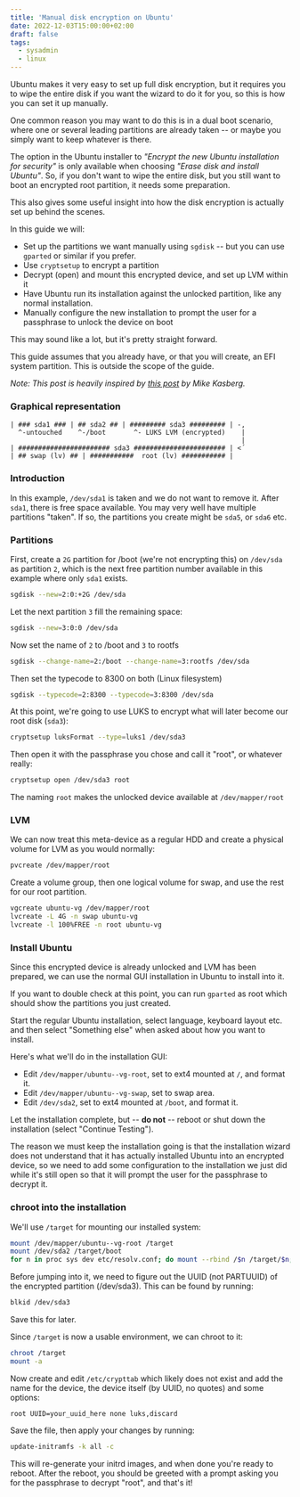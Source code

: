 ```yaml
---
title: 'Manual disk encryption on Ubuntu'
date: 2022-12-03T15:00:00+02:00
draft: false
tags:
  - sysadmin
  - linux
---
```


Ubuntu makes it very easy to set up full disk encryption, but it
requires you to wipe the entire disk if you want the wizard to do it for
you, so this is how you can set it up manually.

One common reason you may want to do this is in a dual boot scenario,
where one or several leading partitions are already taken -- or maybe
you simply want to keep whatever is there.

The option in the Ubuntu installer to _"Encrypt the new Ubuntu
installation for security"_ is only available when choosing _"Erase disk
and install Ubuntu"_. So, if you don't want to wipe the entire disk, but
you still want to boot an encrypted root partition, it needs some
preparation.

This also gives some useful insight into how the disk encryption is
actually set up behind the scenes.

In this guide we will:

- Set up the partitions we want manually using `sgdisk` -- but you can
  use `gparted` or similar if you prefer.
- Use `cryptsetup` to encrypt a partition
- Decrypt (open) and mount this encrypted device, and set up LVM within
  it
- Have Ubuntu run its installation against the unlocked partition, like
  any normal installation.
- Manually configure the new installation to prompt the user for a
  passphrase to unlock the device on boot

This may sound like a lot, but it's pretty straight forward.

This guide assumes that you already have, or that you will create, an
EFI system partition. This is outside the scope of the guide.

_Note: This post is heavily inspired by [this
post](https://www.mikekasberg.com/blog/2020/04/08/dual-boot-ubuntu-and-windows-with-encryption.html)
by Mike Kasberg._

### Graphical representation

```plain
| ### sda1 ### | ## sda2 ## | ######### sda3 ######### | -,
  ^-untouched    ^-/boot       ^- LUKS LVM (encrypted)    |
                                                          |
| ####################### sda3 ####################### | <´
| ## swap (lv) ## | ###########  root (lv) ########### |
```

### Introduction

In this example, `/dev/sda1` is taken and we do not want to remove it.
After `sda1`, there is free space available. You may very well have
multiple partitions "taken". If so, the partitions you create might be
`sda5`, or `sda6` etc.

### Partitions

First, create a `2G` partition for /boot (we're not encrypting this) on
`/dev/sda` as partition `2`, which is the next free partition number
available in this example where only `sda1` exists.

```bash
sgdisk --new=2:0:+2G /dev/sda
```

Let the next partition `3` fill the remaining space:

```bash
sgdisk --new=3:0:0 /dev/sda
```

Now set the name of `2` to /boot and `3` to rootfs

```bash
sgdisk --change-name=2:/boot --change-name=3:rootfs /dev/sda
```

Then set the typecode to 8300 on both (Linux filesystem)

```bash
sgdisk --typecode=2:8300 --typecode=3:8300 /dev/sda
```

At this point, we're going to use LUKS to encrypt what will later become
our root disk (`sda3`):

```bash
cryptsetup luksFormat --type=luks1 /dev/sda3
```

Then open it with the passphrase you chose and call it "root", or
whatever really:

```bash
cryptsetup open /dev/sda3 root
```

The naming `root` makes the unlocked device available at
`/dev/mapper/root`

### LVM

We can now treat this meta-device as a regular HDD and create a physical
volume for LVM as you would normally:

```bash
pvcreate /dev/mapper/root
```

Create a volume group, then one logical volume for swap, and use the
rest for our root partition.

```bash
vgcreate ubuntu-vg /dev/mapper/root
lvcreate -L 4G -n swap ubuntu-vg
lvcreate -l 100%FREE -n root ubuntu-vg
```

### Install Ubuntu

Since this encrypted device is already unlocked and LVM has been
prepared, we can use the normal GUI installation in Ubuntu to install
into it.

If you want to double check at this point, you can run `gparted` as root
which should show the partitions you just created.

Start the regular Ubuntu installation, select language, keyboard layout
etc. and then select "Something else" when asked about how you want to
install.

Here's what we'll do in the installation GUI:

- Edit `/dev/mapper/ubuntu--vg-root`, set to ext4 mounted at `/`, and format
  it.
- Edit `/dev/mapper/ubuntu--vg-swap`, set to swap area.
- Edit `/dev/sda2`, set to ext4 mounted at `/boot`, and format it.

Let the installation complete, but -- **do not** -- reboot or shut down
the installation (select "Continue Testing").

The reason we must keep the installation going is that the installation
wizard does not understand that it has actually installed Ubuntu into an
encrypted device, so we need to add some configuration to the
installation we just did while it's still open so that it will prompt
the user for the passphrase to decrypt it.

### chroot into the installation

We'll use `/target` for mounting our installed system:

```bash
mount /dev/mapper/ubuntu--vg-root /target
mount /dev/sda2 /target/boot
for n in proc sys dev etc/resolv.conf; do mount --rbind /$n /target/$n; done
```

Before jumping into it, we need to figure out the UUID (not PARTUUID) of
the encrypted partition (/dev/sda3). This can be found by running:

```bash
blkid /dev/sda3
```

Save this for later.

Since `/target` is now a usable environment, we can chroot to it:

```bash
chroot /target
mount -a
```

Now create and edit `/etc/crypttab` which likely does not exist and add
the name for the device, the device itself (by UUID, no quotes) and some
options:

```plain
root UUID=your_uuid_here none luks,discard
```

Save the file, then apply your changes by running:

```bash
update-initramfs -k all -c
```

This will re-generate your initrd images, and when done you're ready to
reboot. After the reboot, you should be greeted with a prompt asking you
for the passphrase to decrypt "root", and that's it!
